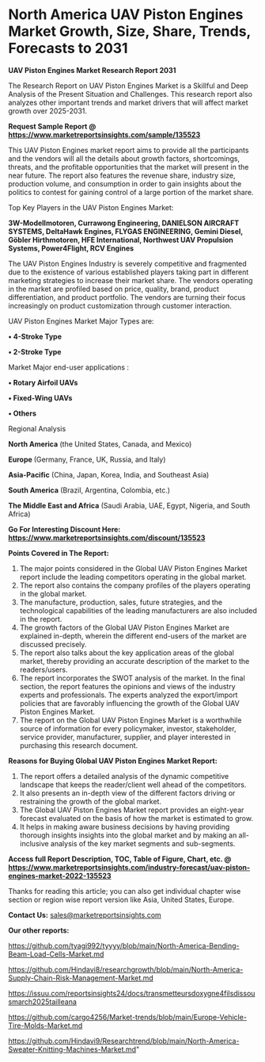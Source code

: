 # North America UAV Piston Engines Market Growth, Size, Share, Trends, Forecasts to 2031

<strong>UAV Piston Engines Market Research Report 2031</strong>

The Research Report on UAV Piston Engines Market is a Skillful and Deep Analysis of the Present Situation and Challenges. This research report also analyzes other important trends and market drivers that will affect market growth over 2025-2031.

<strong>Request Sample Report @ <a href=https://www.marketreportsinsights.com/sample/135523>https://www.marketreportsinsights.com/sample/135523</a></strong>

This UAV Piston Engines market report aims to provide all the participants and the vendors will all the details about growth factors, shortcomings, threats, and the profitable opportunities that the market will present in the near future. The report also features the revenue share, industry size, production volume, and consumption in order to gain insights about the politics to contest for gaining control of a large portion of the market share.

Top Key Players in the UAV Piston Engines Market:

<strong>3W-Modellmotoren, Currawong Engineering, DANIELSON AIRCRAFT SYSTEMS, DeltaHawk Engines, FLYGAS ENGINEERING, Gemini Diesel, Göbler Hirthmotoren, HFE International, Northwest UAV Propulsion Systems, Power4Flight, RCV Engines</strong>

The UAV Piston Engines Industry is severely competitive and fragmented due to the existence of various established players taking part in different marketing strategies to increase their market share. The vendors operating in the market are profiled based on price, quality, brand, product differentiation, and product portfolio. The vendors are turning their focus increasingly on product customization through customer interaction.

UAV Piston Engines Market Major Types are:

<strong>• 4-Stroke Type

• 2-Stroke Type</strong>

Market Major end-user applications :

<strong>• Rotary Airfoil UAVs

• Fixed-Wing UAVs

• Others</strong>

Regional Analysis

</u><strong><b>North America</b></strong> (the United States, Canada, and Mexico)

<strong><b>Europe </b></strong>(Germany, France, UK, Russia, and Italy)

<strong><b>Asia-Pacific</b></strong> (China, Japan, Korea, India, and Southeast Asia)

<strong><b>South America</b></strong> (Brazil, Argentina, Colombia, etc.)

<strong><b>The Middle East and Africa</b></strong> (Saudi Arabia, UAE, Egypt, Nigeria, and South Africa)

<strong>Go For Interesting Discount Here: <a href=https://www.marketreportsinsights.com/discount/135523>https://www.marketreportsinsights.com/discount/135523</a></strong>

<strong>Points Covered in The Report:</strong>
<ol>
  <li>The major points considered in the Global UAV Piston Engines Market report include the leading competitors operating in the global market.</li>
  <li>The report also contains the company profiles of the players operating in the global market.</li>
  <li>The manufacture, production, sales, future strategies, and the technological capabilities of the leading manufacturers are also included in the report.</li>
  <li>The growth factors of the Global UAV Piston Engines Market are explained in-depth, wherein the different end-users of the market are discussed precisely.</li>
  <li>The report also talks about the key application areas of the global market, thereby providing an accurate description of the market to the readers/users.</li>
  <li>The report incorporates the SWOT analysis of the market. In the final section, the report features the opinions and views of the industry experts and professionals. The experts analyzed the export/import policies that are favorably influencing the growth of the Global UAV Piston Engines Market.</li>
  <li>The report on the Global UAV Piston Engines Market is a worthwhile source of information for every policymaker, investor, stakeholder, service provider, manufacturer, supplier, and player interested in purchasing this research document.</li>
</ol>
<strong>Reasons for Buying Global UAV Piston Engines Market Report:</strong>

<ol>
  <li>The report offers a detailed analysis of the dynamic competitive landscape that keeps the reader/client well ahead of the competitors.</li>
  <li>It also presents an in-depth view of the different factors driving or restraining the growth of the global market.</li>
  <li>The Global UAV Piston Engines Market report provides an eight-year forecast evaluated on the basis of how the market is estimated to grow.</li>
  <li>It helps in making aware business decisions by having providing thorough insights insights into the global market and by making an all-inclusive analysis of the key market segments and sub-segments.</li>
</ol>
<strong>Access full Report Description, TOC, Table of Figure, Chart, etc. @ <a href=https://www.marketreportsinsights.com/industry-forecast/uav-piston-engines-market-2022-135523>https://www.marketreportsinsights.com/industry-forecast/uav-piston-engines-market-2022-135523</a></strong>


Thanks for reading this article; you can also get individual chapter wise section or region wise report version like Asia, United States, Europe.

<strong>Contact Us:</strong>
sales@marketreportsinsights.com

<strong>Our other reports:</strong>

<a href=https://github.com/tyagi992/tyyyy/blob/main/North-America-Bending-Beam-Load-Cells-Market.md>https://github.com/tyagi992/tyyyy/blob/main/North-America-Bending-Beam-Load-Cells-Market.md</a>

<a href=https://github.com/Hindavi8/researchgrowth/blob/main/North-America-Supply-Chain-Risk-Management-Market.md>https://github.com/Hindavi8/researchgrowth/blob/main/North-America-Supply-Chain-Risk-Management-Market.md</a>

<a href=https://issuu.com/reportsinsights24/docs/transmetteursdoxygne4filsdissousmarch2025tailleana>https://issuu.com/reportsinsights24/docs/transmetteursdoxygne4filsdissousmarch2025tailleana</a>

<a href=https://github.com/cargo4256/Market-trends/blob/main/Europe-Vehicle-Tire-Molds-Market.md>https://github.com/cargo4256/Market-trends/blob/main/Europe-Vehicle-Tire-Molds-Market.md</a>

<a href=https://github.com/Hindavi9/Researchtrend/blob/main/North-America-Sweater-Knitting-Machines-Market.md>https://github.com/Hindavi9/Researchtrend/blob/main/North-America-Sweater-Knitting-Machines-Market.md</a>"
